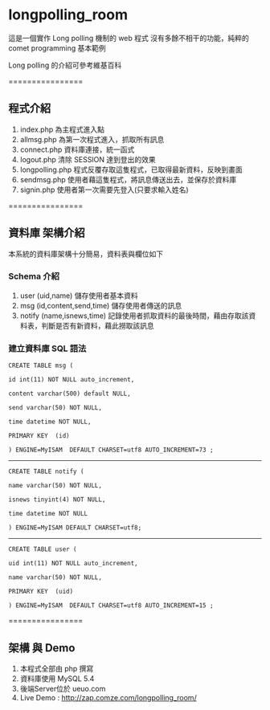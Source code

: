 longpolling_room
================

這是一個實作 Long polling 機制的 web 程式
沒有多餘不相干的功能，純粹的 comet programming 基本範例

Long polling 的介紹可參考維基百科

================

## 程式介紹

1. index.php   為主程式進入點
2. allmsg.php 	為第一次程式進入，抓取所有訊息
3.	connect.php 資料庫連接，統一函式
4.	logout.php  清除 SESSION 達到登出的效果 
5.	longpolling.php  程式反覆存取這隻程式，已取得最新資料，反映到畫面
6.	sendmsg.php  使用者藉這隻程式，將訊息傳送出去，並保存於資料庫
7.	signin.php   使用者第一次需要先登入(只要求輸入姓名)

================

## 資料庫 架構介紹

本系統的資料庫架構十分簡易，資料表與欄位如下

### Schema 介紹
1. user (uid,name) 儲存使用者基本資料
2. msg (id,content,send,time) 儲存使用者傳送的訊息
3. notify (name,isnews,time) 記錄使用者抓取資料的最後時間，藉由存取該資料表，判斷是否有新資料，藉此撈取該訊息

### 建立資料庫 SQL 語法

    CREATE TABLE msg (  
    
    id int(11) NOT NULL auto_increment,  
    
    content varchar(500) default NULL,  
    
    send varchar(50) NOT NULL,  
    
    time datetime NOT NULL,  
    
    PRIMARY KEY  (id)  
    
    ) ENGINE=MyISAM  DEFAULT CHARSET=utf8 AUTO_INCREMENT=73 ;  

* * *
  
    CREATE TABLE notify (  
 
    name varchar(50) NOT NULL,  
    
    isnews tinyint(4) NOT NULL,  
    
    time datetime NOT NULL  
    
    ) ENGINE=MyISAM DEFAULT CHARSET=utf8;  
    
* * *
  
    CREATE TABLE user (  
  
    uid int(11) NOT NULL auto_increment,  
    
    name varchar(50) NOT NULL,  
    
    PRIMARY KEY  (uid)  
    
    ) ENGINE=MyISAM  DEFAULT CHARSET=utf8 AUTO_INCREMENT=15 ;

================

## 架構 與 Demo

1. 本程式全部由 php 撰寫
2. 資料庫使用 MySQL 5.4
3. 後端Server位於 ueuo.com
4. Live Demo : http://zap.comze.com/longpolling_room/
